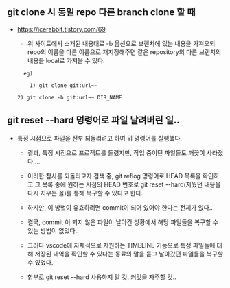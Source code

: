 ## git clone 시 동일 repo 다른 branch clone 할 때

  * https://icerabbit.tistory.com/69

    - 위 사이트에서 소개된 내용대로 -b 옵션으로 브랜치에 있는 내용을 가져오되 repo의 이름을 다른 이름으로 재지정해주면 같은 repository의 다른 브랜치의 내용을 local로 가져올 수 있다.

    ```
      eg)
      
        1) git clone git:url~~

	2) git clone -b git:url~~ DIR_NAME 

    ```

## git reset --hard 명령어로 파일 날려버린 일..

  * 특정 시점으로 파일을 전부 되돌리려고 하여 위 명령어를 실행했다.

    - 결과, 특정 시점으로 프로젝트를 돌렸지만, 작업 중이던 파일들도 깨끗이 사라졌다....

    - 이러한 참사를 되돌리고자 검색 중, git reflog 명령어로 HEAD 목록을 확인하고 그 목록 중에 원하는 시점의 HEAD 번호로 git reset --hard(지웠던 내용을 다시 지우는 꼴)를 통해 복구할 수 있다고 한다.

    - 하지만, 이 방법이 유효하려면 commit이 되어 있어야 한다는 전제가 있다..

    - 결국, commit 이 되지 않은 파일이 날아간 상황에서 해당 파일들을 복구할 수 있는 방법이 없었다..

    - 그러다 vscode에 자체적으로 지원하는 TIMELINE 기능으로 특정 파일들에 대해 저장된 내역을 확인할 수 있다는 동료의 말을 듣고 날아갔던 파일들을 복구할 수 있었다.

    - 함부로 git reset --hard 사용하지 말 것, 커밋을 자주할 것..
